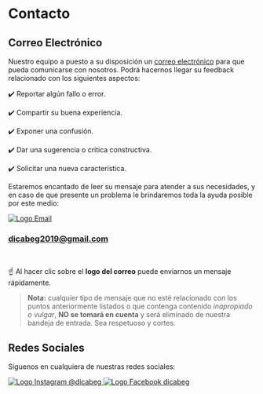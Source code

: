 # Contacto

## Correo Electrónico

Nuestro equipo a puesto a su disposición un [correo electrónico](#dicabeg2019@gmail.com) para que pueda comunicarse con nosotros. Podrá hacernos llegar su feedback relacionado con los siguientes aspectos:

:heavy_check_mark: Reportar algún fallo o error.

:heavy_check_mark: Compartir su buena experiencia.

:heavy_check_mark: Exponer una confusión.

:heavy_check_mark: Dar una sugerencia o critica constructiva.

:heavy_check_mark: Solicitar una nueva característica.


Estaremos encantado de leer su mensaje para atender a sus necesidades, y en caso de que presente un problema le brindaremos toda la ayuda posible por este medio:

<a class="logos" href="mailto:dicabeg2019@gmail.com" title="Enviar Email" target="_blank">
    <img :src="$withBase('/img/email.png')" alt="Logo Email">
</a>

### dicabeg2019@gmail.com

<br />

:point_up: Al hacer clic sobre el **logo del correo** puede enviarnos un mensaje rápidamente.

> **Nota:** cualquier tipo de mensaje que no esté relacionado con los puntos anteriormente listados o que contenga contenido *inapropiado o vulgar*, **NO se tomará en cuenta** y será eliminado de nuestra bandeja de entrada. Sea respetuoso y cortes.

## Redes Sociales

Síguenos en cualquiera de nuestras redes sociales:

<a class="logos networks-logo" href="https://www.instagram.com/dicabeg" title="Síguenos en Instagram" target="_blank">
    <img :src="$withBase('/img/instagram.png')" alt="Logo Instagram"> @dicabeg
</a>

<a class="logos networks-logo" href="*" title="Síguenos en Facebook" target="_blank">
    <img :src="$withBase('/img/facebook.png')" alt="Logo Facebook"> dicabeg
</a>